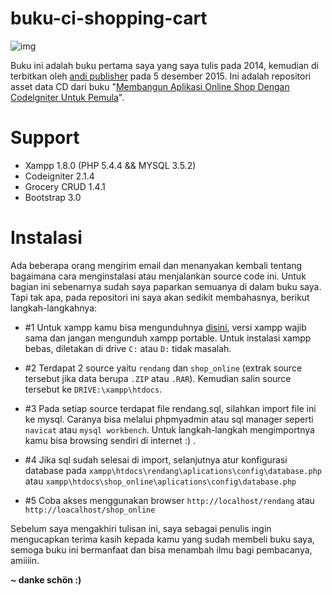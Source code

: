 # buku-ci-shopping-cart

![img](https://lh3.googleusercontent.com/-Gh9iDtR-71Y/Vw0U0EJGgoI/AAAAAAAAJAU/BOWFtQn2BVwDqoJ5Cqvwi_nlEUTzHjBeACEw/w92-h140-p/mybook.jpg)

Buku ini adalah buku pertama saya yang saya tulis pada 2014, kemudian di terbitkan oleh [andi publisher](http://andipublisher.com/) pada 5 desember 2015. Ini adalah repositori asset data CD dari buku "[Membangun Aplikasi Online Shop Dengan Codelgniter Untuk Pemula](http://www.gramedia.com/membangun-aplikasi-online-shop-dgn-codelgniter-untuk-pemula-cd.html)".

# Support
- Xampp 1.8.0 (PHP 5.4.4 && MYSQL 3.5.2)
- Codeigniter 2.1.4
- Grocery CRUD 1.4.1
- Bootstrap 3.0

# Instalasi
Ada beberapa orang mengirim email dan menanyakan kembali tentang bagaimana cara menginstalasi atau menjalankan source code ini. Untuk bagian ini sebenarnya sudah saya paparkan semuanya di dalam buku saya. Tapi tak apa, pada repositori ini saya akan sedikit membahasnya, berikut langkah-langkahnya:

- #1
Untuk xampp kamu bisa mengunduhnya [disini](https://www.apachefriends.org/index.html), versi xampp wajib sama dan jangan mengunduh xampp portable. Untuk instalasi xampp bebas, diletakan di drive ``C:`` atau ``D:`` tidak masalah.

- #2
Terdapat 2 source yaitu ``rendang`` dan ``shop_online`` (extrak source tersebut jika data berupa ``.ZIP`` atau ``.RAR``). Kemudian salin source tersebut ke ``DRIVE:\xampp\htdocs``.

- #3
Pada setiap source terdapat file rendang.sql, silahkan import file ini ke mysql. Caranya bisa melalui phpmyadmin atau sql manager seperti ``navicat`` atau ``mysql workbench``. Untuk langkah-langkah mengimportnya kamu bisa browsing sendiri di internet :) .

- #4
Jika sql sudah selesai di import, selanjutnya atur konfigurasi database pada ``xampp\htdocs\rendang\aplications\config\database.php`` atau ``xampp\htdocs\shop_online\aplications\config\database.php``

- #5
Coba akses menggunakan browser ``http://localhost/rendang`` atau ``http://loacalhost/shop_online``


Sebelum saya mengakhiri tulisan ini, saya sebagai penulis ingin mengucapkan terima kasih kepada kamu yang sudah membeli buku saya, semoga buku ini bermanfaat dan bisa menambah ilmu bagi pembacanya, amiiiin.

**~ danke schön :)**
